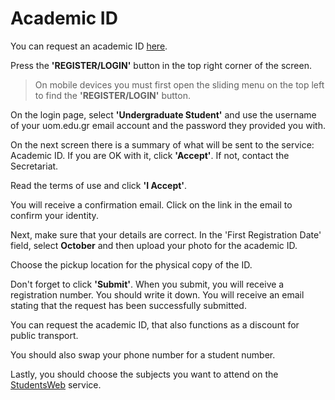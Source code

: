 # Academic ID

You can request an academic ID [here](https://academicid.minedu.gov.gr/).

Press the **'REGISTER/LOGIN'** button in the top right corner of the screen.

> On mobile devices you must first open the sliding menu on the top left to find the **'REGISTER/LOGIN'** button.

On the login page, select **'Undergraduate Student'** and use the username of your uom.edu.gr email account and the password they provided you with.

On the next screen there is a summary of what will be sent to the service: Academic ID. If you are OK with it, click **'Accept'**. If not, contact the Secretariat.

Read the terms of use and click **'I Accept'**.

You will receive a confirmation email. Click on the link in the email to confirm your identity.

Next, make sure that your details are correct. In the 'First Registration Date' field, select **October** and then upload your photo for the academic ID.

Choose the pickup location for the physical copy of the ID.

Don't forget to click **'Submit'**. When you submit, you will receive a registration number. You should write it down. You will receive an email stating that the request has been successfully submitted.

You can request the academic ID, that also functions as a discount for public transport.

You should also swap your phone number for a student number.

Lastly, you should choose the subjects you want to attend on the [StudentsWeb](https://students.uowm.gr/login.asp) service.
